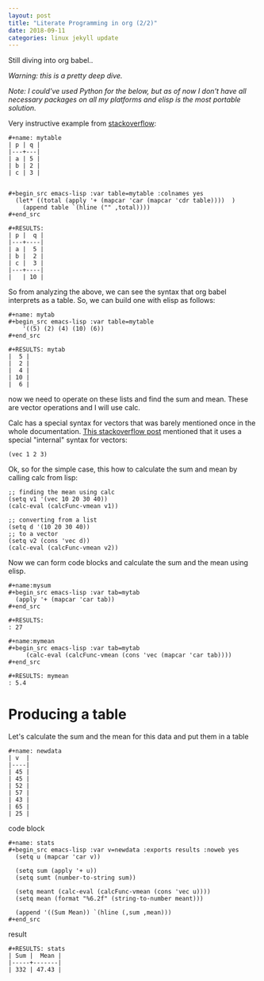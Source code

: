 ```yaml
---
layout: post
title: "Literate Programming in org (2/2)"
date: 2018-09-11
categories: linux jekyll update
---
```


Still diving into org babel.. 

*Warning: this is a pretty deep dive.*

*Note: I could've used Python for the below, but as of now I don't have all necessary packages on all my platforms and elisp is the most portable solution.*

Very instructive example from [stackoverflow](https://emacs.stackexchange.com/questions/42208/how-to-add-hline-and-column-sum-to-bottom-of-table-using-a-src-block):

```
#+name: mytable
| p | q |
|---+---|
| a | 5 |
| b | 2 |
| c | 3 |


#+begin_src emacs-lisp :var table=mytable :colnames yes 
  (let* ((total (apply '+ (mapcar 'car (mapcar 'cdr table))))  )
    (append table `(hline ("" ,total))))
#+end_src

#+RESULTS:
| p |  q |
|---+----|
| a |  5 |
| b |  2 |
| c |  3 |
|---+----|
|   | 10 |
```

So from analyzing the above, we can see the syntax that org babel interprets as a table. So, we can build one with elisp as follows:

```
#+name: mytab
#+begin_src emacs-lisp :var table=mytable
    '((5) (2) (4) (10) (6))
#+end_src

#+RESULTS: mytab
|  5 |
|  2 |
|  4 |
| 10 |
|  6 |
```

now we need to operate on these lists and find the sum and mean. These are vector operations and I will use calc.


Calc has a special syntax for vectors that was barely mentioned once in the whole documentation. [This stackoverflow post](https://emacs.stackexchange.com/questions/18704/how-to-use-calc-vector-functions) mentioned that it uses a special "internal" syntax for vectors:

```
(vec 1 2 3)
```

Ok, so for the simple case, this how to calculate the sum and mean by calling calc from lisp:

```elisp
;; finding the mean using calc
(setq v1 '(vec 10 20 30 40))
(calc-eval (calcFunc-vmean v1))

;; converting from a list 
(setq d '(10 20 30 40))
;; to a vector
(setq v2 (cons 'vec d))
(calc-eval (calcFunc-vmean v2))
```

Now we can form code blocks and calculate the sum and the mean using elisp.

```
#+name:mysum
#+begin_src emacs-lisp :var tab=mytab
  (apply '+ (mapcar 'car tab))
#+end_src

#+RESULTS:
: 27

#+name:mymean
#+begin_src emacs-lisp :var tab=mytab
     (calc-eval (calcFunc-vmean (cons 'vec (mapcar 'car tab))))
#+end_src

#+RESULTS: mymean
: 5.4
```

# Producing a table

Let's calculate the sum and the mean for this data and put them in a table

```
#+name: newdata
| v  |
|----|
| 45 |
| 45 |
| 52 |
| 57 |
| 43 |
| 65 |
| 25 |
```
code block

```elisp
#+name: stats
#+begin_src emacs-lisp :var v=newdata :exports results :noweb yes 
  (setq u (mapcar 'car v))

  (setq sum (apply '+ u))
  (setq sumt (number-to-string sum))

  (setq meant (calc-eval (calcFunc-vmean (cons 'vec u))))
  (setq mean (format "%6.2f" (string-to-number meant)))

  (append '((Sum Mean)) `(hline (,sum ,mean)))
#+end_src
```
result

```
#+RESULTS: stats
| Sum |  Mean |
|-----+-------|
| 332 | 47.43 |
```

